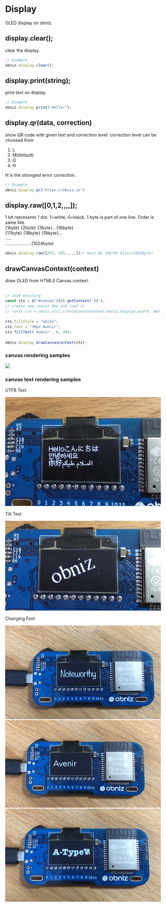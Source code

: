 # Display
OLED display on obniz.

## display.clear();
clear the display.

```Javascript
// Example
obniz.display.clear();
```
## display.print(string);
print text on display.

```Javascript
// Example
obniz.display.print("Hello!");
```
## display.qr(data, correction)
show QR code with given text and correction level.
correction level can be choosed from

1. L
2. M(default)
3. Q
4. H

H is the strongest error correction.

```Javascript
// Example
obniz.display.qr("https://obniz.io")
```

## display.raw([0,1,2,,,,]);

1 bit represents 1 dot. 1=white, 0=black.
1 byte is part of one line.
Order is same like.  
{1byte} {2byte} {3byte}...{16byte}  
{17byte} {18byte} {19byte}...  
.....  
.....................{1024byte}  

```javascript
obniz.display.raw([255, 255,,,,,])// msut be 128*64 bits(=1024byte)
```

## drawCanvasContext(context)
draw OLED from HTML5 Canvas context.

```javascript

// load existing
const ctx = $("#canvas")[0].getContext('2d');
// create new canvas dom and load it.
// const ctx = obniz.util.createCanvasContext(obniz.display.width, obniz.display.height);

ctx.fillStyle = "white";
ctx.font = "30px Avenir";
ctx.fillText('Avenir', 0, 40);

obniz.display.drawCanvasContext(ctx);
```

### canvas rendering samples
![](./images/obniz_display_sphere.gif)


### canvas text rendering samples

UTF8 Text

![](./images/obniz_display_samples0.jpg)

Tilt Text

![](./images/obniz_display_samples1.jpg)

Changing Font

![](./images/obniz_display_samples2.jpg)
![](./images/obniz_display_samples3.jpg)
![](./images/obniz_display_samples4.jpg)

